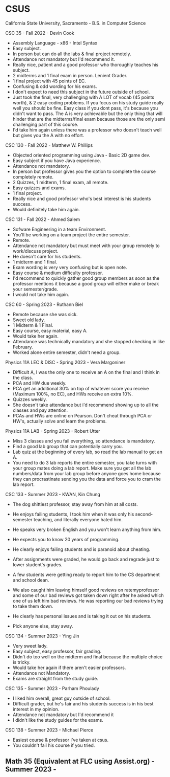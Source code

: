 # CSUS
California State University, Sacramento - B.S. in Computer Science


CSC 35 - Fall 2022 - Devin Cook
  - Assembly Language - x86 - Intel Syntax
  - Easy subject.
  - In person but can do all the labs & final project remotely.
  - Attendance not mandatory but I'd recommend it.
  - Really nice, patient and a good professor who thoroughly teaches his subject.
  - 2 midterms and 1 final exam in person. Lenient Grader. 
  - 1 final project with 45 points of EC.
  - Confusing & odd wording for his exams.
  - I don't expect to need this subject in the future outside of school.
  - Just took the final, very challenging with A LOT of vocab (45 points worth), & 2 easy coding problems. If you focus on his study guide really well you should be fine. Easy class if you dont pass, it's because you didn't want to pass. The A is very achievable but the only thing that will hinder that are the midterms/final exam because those are the only semi challenging part of this course.
  - I'd take him again unless there was a professor who doesn't teach well but gives you the A with no effort. 


CSC 130 - Fall 2022 - Matthew W. Phillips
  - Objected oriented programming using Java - Basic 2D game dev.
  - Easy subject if you have Java experience.
  - Attendance not mandatory. 
  - In person but professor gives you the option to complete the course completely remote.
  - 2 Quizzes, 1 midterm, 1 final exam, all remote.
  - Easy quizzes and exams.
  - 1 final project.
  - Really nice and good professor who's best interest is his students success.
  - Would definitely take him again. 


CSC 131 - Fall 2022 - Ahmed Salem
  - Sofware Engineering in a team Environment.
  - You'll be working on a team project the entire semester.
  - Remote.
  - Attendance not mandatory but must meet with your group remotely to work/discuss project.
  - He doesn't care for his students.
  - 1 midterm and 1 final. 
  - Exam wording is very very confusing but is open note.
  - Easy course & medium difficulty professor.
  - I'd recommend to quickly gather good group members as soon as the professor mentions it because a good group will either make or break your semester/grade.
  - I would not take him again. 
  
  
CSC 60 - Spring 2023 - Ruthann Biel
  - Remote because she was sick.
  - Sweet old lady.
  - 1 Midterm & 1 Final.
  - Easy course, easy material, easy A.
  - Would take her again.
  - Attendance was technically mandatory and she stopped checking in like February.
  - Worked alone entire semester, didn't need a group.
  
  
Physics 11A LEC & DISC - Spring 2023 - Vera Margoniner
  - Difficult A, I was the only one to receive an A on the final and I think in the class.
  - PCA and HW due weekly.
  - PCA get an additional 30% on top of whatever score you receive (Maximum 100%, no EC), and HWs receive an extra 10%.
  - Quizzes weekly.
  - She doesn't take attendance but i'd recommend showing up to all the classes and pay attention.
  - PCAs and HWs are online on Pearson. Don't cheat through PCA or HW's, actually solve and learn the problems. 


Physics 11A LAB - Spring 2023 - Robert Utter
  - Miss 3 classes and you fail everything, so attendance is mandatory.
  - Find a good lab group that can potentially carry you.
  - Lab quiz at the beginning of every lab, so read the lab manual to get an A.
  - You need to do 3 lab reports the entire semester, you take turns with your group mates doing a lab report. Make sure you get all the lab numbers/data from your lab group before anyone goes home because they can procrastinate sending you the data and force you to cram the lab report.
  

CSC 133 - Summer 2023 - KWAN, Kin Chung
  - The dog shittiest professor, stay away from him at all costs.
  - He enjoys failing students, I took him when it was only his second-semester teaching, and literally everyone hated him.
  - He speaks very broken English and you won't learn anything from him.
  - He expects you to know 20 years of programming.
  - He clearly enjoys failing students and is paranoid about cheating.
  - After assignments were graded, he would go back and regrade just to lower student's grades.
  - A few students were getting ready to report him to the CS department and school dean.
  - We also caught him leaving himself good reviews on ratemyprofessor and some of our bad reviews got taken down right after he asked which one of us left him bad reviews. He was reporting our bad reviews trying to take them down.
  - He clearly has personal issues and is taking it out on his students.

  - Pick anyone else, stay away.


CSC 134 - Summer 2023 - Ying Jin
  - Very sweet lady.
  - Easy subject, easy professor, fair grading.
  - Didn't do too well on the midterm and final because the multiple choice is tricky.
  - Would take her again if there aren't easier professors.
  - Attendance not Mandatory.
  - Exams are straight from the study guide.
  
  
CSC 135 - Summer 2023 - Parham Phoulady
  - I liked him overall, great guy outside of school.
  - Difficult grader, but he's fair and his students success is in his best interest in my opinion.
  - Attendance not mandatory but I'd recommend it
  - I didn't like the study guides for the exams.


CSC 138 - Summer 2023 - Michael Pierce
  - Easiest course & professor I've taken at csus.
  - You couldn't fail his course if you tried.


Math 35 (Equivalent at FLC using Assist.org) - Summer 2023 -
  - 
